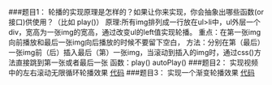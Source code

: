 ###题目1： 轮播的实现原理是怎样的？如果让你来实现，你会抽象出哪些函数(or接口)供使用？（比如 play()）
原理:所有img排列成一行放在ul>li中，ul外层一个div，宽高为一张img的宽高，通过改变ul的left值实现轮播。
重点：在第一张img向前播放和最后一张img向后播放的时候不要留下空白，
方法：分别在第（最后）一张img前（后）插入最后（第）一张img，当滚动到插入的img时，通过css()方法直接跳到第一张或者最后一张
函数：play() autoPlay()
###题目2： 实现视频中的左右滚动无限循环轮播效果
[代码](http://js.jirengu.com/fijopewici/1/edit?html,css,js,output)
###题目3： 实现一个渐变轮播效果
[代码](http://js.jirengu.com/hiredevite/1/edit)